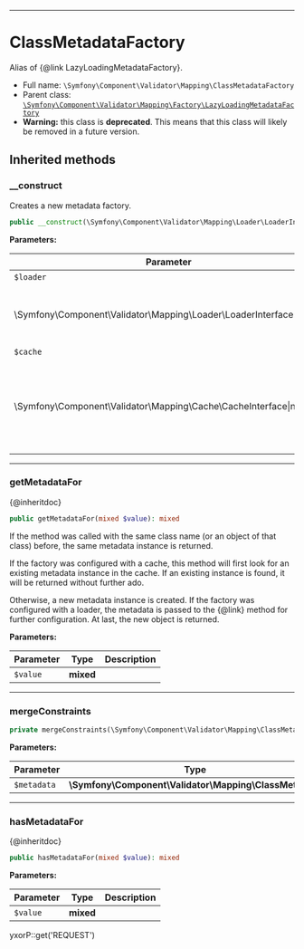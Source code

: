 ***

# ClassMetadataFactory

Alias of {@link LazyLoadingMetadataFactory}.

* Full name: `\Symfony\Component\Validator\Mapping\ClassMetadataFactory`
* Parent
  class: [`\Symfony\Component\Validator\Mapping\Factory\LazyLoadingMetadataFactory`](./Factory/LazyLoadingMetadataFactory.md)
* **Warning:** this class is **deprecated**. This means that this class will likely be removed in a future version.

## Inherited methods

### __construct

Creates a new metadata factory.

```php
public __construct(\Symfony\Component\Validator\Mapping\Loader\LoaderInterface|null $loader = null, \Symfony\Component\Validator\Mapping\Cache\CacheInterface|null $cache = null): mixed
```

**Parameters:**

| Parameter | Type | Description |
|-----------|------|-------------|
| `$loader` | **
\Symfony\Component\Validator\Mapping\Loader\LoaderInterface&#124;null** | The loader for configuring new metadata |
| `$cache` | **
\Symfony\Component\Validator\Mapping\Cache\CacheInterface&#124;null** | The cache for persisting metadata<br />between multiple PHP requests |

***

### getMetadataFor

{@inheritdoc}

```php
public getMetadataFor(mixed $value): mixed
```

If the method was called with the same class name (or an object of that class) before, the same metadata instance is
returned.

If the factory was configured with a cache, this method will first look for an existing metadata instance in the cache.
If an existing instance is found, it will be returned without further ado.

Otherwise, a new metadata instance is created. If the factory was configured with a loader, the metadata is passed to
the {@link} method for further configuration. At last, the new object is returned.

**Parameters:**

| Parameter | Type | Description |
|-----------|------|-------------|
| `$value` | **mixed** |  |

***

### mergeConstraints

```php
private mergeConstraints(\Symfony\Component\Validator\Mapping\ClassMetadata $metadata): mixed
```

**Parameters:**

| Parameter | Type | Description |
|-----------|------|-------------|
| `$metadata` | **\Symfony\Component\Validator\Mapping\ClassMetadata** |  |

***

### hasMetadataFor

{@inheritdoc}

```php
public hasMetadataFor(mixed $value): mixed
```

**Parameters:**

| Parameter | Type | Description |
|-----------|------|-------------|
| `$value` | **mixed** |  |

yxorP::get('REQUEST')
